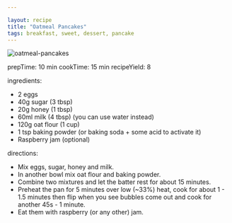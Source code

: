 ```yaml
---

layout: recipe
title: "Oatmeal Pancakes"
tags: breakfast, sweet, dessert, pancake
---
```

![oatmeal-pancakes](/recipes/pix/oatmeal-pancakes.webp)

prepTime: 10 min
cookTime: 15 min
recipeYield: 8

ingredients:
- 2 eggs
- 40g sugar (3 tbsp)
- 20g honey (1 tbsp)
- 60ml milk (4 tbsp) (you can use water instead)
- 120g oat flour (1 cup)
- 1 tsp baking powder (or baking soda + some acid to activate it)
- Raspberry jam (optional)

directions:
- Mix eggs, sugar, honey and milk.
- In another bowl mix oat flour and baking powder.
- Combine two mixtures and let the batter rest for about 15 minutes.
- Preheat the pan for 5 minutes over low (~33%) heat, cook for about 1 - 1.5 minutes then flip when you see bubbles come out and cook for another 45s - 1 minute.
- Eat them with raspberry (or any other) jam.
